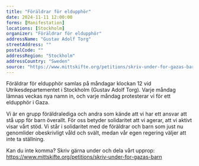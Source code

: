 ```yaml
---
title: "Föräldrar för eldupphör"
date: 2024-11-11 12:00:00
forms: [Manifestation]
locations: [Stockholm]
organizer: "Föräldrar för eldupphör"
addressName: "Gustav Adolf Torg"
streetAddress: ""
postalCode: ""
addressRegion: "Stockholm"
addressCountry: "Sweden"
source: "https://www.mittskifte.org/petitions/skriv-under-for-gazas-barn"
---
```

Föräldrar för eldupphör samlas på måndagar klockan 12 vid Utrikesdepartementet i Stockholm (Gustav Adolf Torg). Varje måndag lämnas veckas nya namn in, och varje måndag protesterar vi för ett eldupphör i Gaza.

Vi är en grupp föräldralediga och andra som kände att vi har ett ansvar att stå upp för barn överallt. För oss betyder solidaritet att vi agerar, att vi aktivt visar vårt stöd. Vi står i solidaritet med de föräldrar och barn som just nu genomlider obeskrivligt våld och svält, medan vår egen regering väljer att inte ta ställning.

Kan du inte komma? Skriv gärna under och dela vårt upprop: https://www.mittskifte.org/petitions/skriv-under-for-gazas-barn